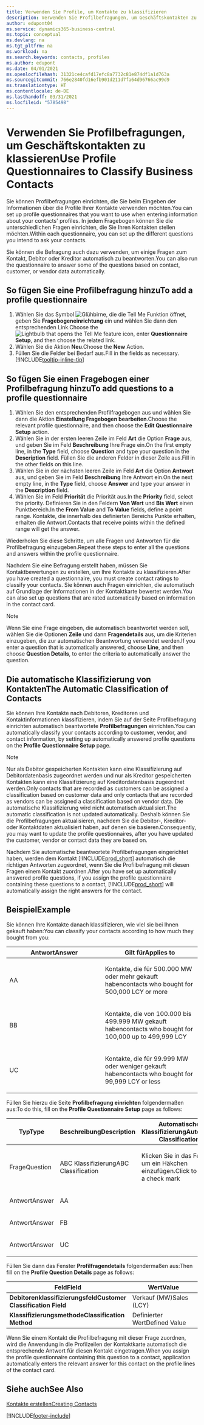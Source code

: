 ```yaml
---
title: Verwenden Sie Profile, um Kontakte zu klassifizieren
description: Verwenden Sie Profilbefragungen, um Geschäftskontakten zu klassieren
author: edupont04
ms.service: dynamics365-business-central
ms.topic: conceptual
ms.devlang: na
ms.tgt_pltfrm: na
ms.workload: na
ms.search.keywords: contacts, profiles
ms.author: edupont
ms.date: 04/01/2021
ms.openlocfilehash: 31321ce4cafd17efc8a7732c81e874df1a1d763a
ms.sourcegitcommit: 766e2840fd16efb901d211d7fa64d96766ac99d9
ms.translationtype: HT
ms.contentlocale: de-DE
ms.lasthandoff: 03/31/2021
ms.locfileid: "5785498"
---
```

# <a name="use-profile-questionnaires-to-classify-business-contacts"></a><span data-ttu-id="f085e-103">Verwenden Sie Profilbefragungen, um Geschäftskontakten zu klassieren</span><span class="sxs-lookup"><span data-stu-id="f085e-103">Use Profile Questionnaires to Classify Business Contacts</span></span>
<span data-ttu-id="f085e-104">Sie können Profilbefragungen einrichten, die Sie beim Eingeben der Informationen über die Profile Ihrer Kontakte verwenden möchten.</span><span class="sxs-lookup"><span data-stu-id="f085e-104">You can set up profile questionnaires that you want to use when entering information about your contacts' profiles.</span></span> <span data-ttu-id="f085e-105">In jedem Fragebogen können Sie die unterschiedlichen Fragen einrichten, die Sie Ihren Kontakten stellen möchten.</span><span class="sxs-lookup"><span data-stu-id="f085e-105">Within each questionnaire, you can set up the different questions you intend to ask your contacts.</span></span>  

<span data-ttu-id="f085e-106">Sie können die Befragung auch dazu verwenden, um einige Fragen zum Kontakt, Debitor oder Kreditor automatisch zu beantworten.</span><span class="sxs-lookup"><span data-stu-id="f085e-106">You can also run the questionnaire to answer some of the questions based on contact, customer, or vendor data automatically.</span></span>  

## <a name="to-add-a-profile-questionnaire"></a><span data-ttu-id="f085e-107">So fügen Sie eine Profilbefragung hinzu</span><span class="sxs-lookup"><span data-stu-id="f085e-107">To add a profile questionnaire</span></span>
1.  <span data-ttu-id="f085e-108">Wählen Sie das Symbol ![Glühbirne, die die Tell Me Funktion öffnet](media/ui-search/search_small.png "Was möchten Sie tun?"), geben Sie **Fragebogeneinrichtung** ein und wählen Sie dann den entsprechenden Link.</span><span class="sxs-lookup"><span data-stu-id="f085e-108">Choose the ![Lightbulb that opens the Tell Me feature](media/ui-search/search_small.png "Tell me what you want to do") icon, enter **Questionnaire Setup**, and then choose the related link.</span></span>  
2.  <span data-ttu-id="f085e-109">Wählen Sie die Aktion **Neu**.</span><span class="sxs-lookup"><span data-stu-id="f085e-109">Choose the **New** Action.</span></span>  
3.  <span data-ttu-id="f085e-110">Füllen Sie die Felder bei Bedarf aus.</span><span class="sxs-lookup"><span data-stu-id="f085e-110">Fill in the fields as necessary.</span></span> [!INCLUDE[tooltip-inline-tip](includes/tooltip-inline-tip_md.md)]  

## <a name="to-add-questions-to-a-profile-questionnaire"></a><span data-ttu-id="f085e-111">So fügen Sie einen Fragebogen einer Profilbefragung hinzu</span><span class="sxs-lookup"><span data-stu-id="f085e-111">To add questions to a profile questionnaire</span></span>
1.  <span data-ttu-id="f085e-112">Wählen Sie den entsprechenden Profilfragebogen aus und wählen Sie dann die Aktion **Einstellung Fragebogen bearbeiten**.</span><span class="sxs-lookup"><span data-stu-id="f085e-112">Choose the relevant profile questionnaire, and then choose the **Edit Questionnaire Setup** action.</span></span>  
2.  <span data-ttu-id="f085e-113">Wählen Sie in der ersten leeren Zeile im Feld **Art** die Option **Frage** aus, und geben Sie im Feld **Beschreibung** Ihre Frage ein.</span><span class="sxs-lookup"><span data-stu-id="f085e-113">On the first empty line, in the **Type** field, choose **Question** and type your question in the **Description** field.</span></span> <span data-ttu-id="f085e-114">Füllen Sie die anderen Felder in dieser Zeile aus.</span><span class="sxs-lookup"><span data-stu-id="f085e-114">Fill in the other fields on this line.</span></span>  
3.  <span data-ttu-id="f085e-115">Wählen Sie in der nächsten leeren Zeile im Feld **Art** die Option **Antwort** aus, und geben Sie im Feld **Beschreibung** Ihre Antwort ein.</span><span class="sxs-lookup"><span data-stu-id="f085e-115">On the next empty line, in the **Type** field, choose **Answer** and type your answer in the **Description** field.</span></span>  
4.  <span data-ttu-id="f085e-116">Wählen Sie im Feld **Priorität** die Priorität aus.</span><span class="sxs-lookup"><span data-stu-id="f085e-116">In the **Priority** field, select the priority.</span></span> <span data-ttu-id="f085e-117">Definieren Sie in den Feldern **Von Wert** und **Bis Wert** einen Punktbereich.</span><span class="sxs-lookup"><span data-stu-id="f085e-117">In the **From Value** and **To Value** fields, define a point range.</span></span> <span data-ttu-id="f085e-118">Kontakte, die innerhalb des definierten Bereichs Punkte erhalten, erhalten die Antwort.</span><span class="sxs-lookup"><span data-stu-id="f085e-118">Contacts that receive points within the defined range will get the answer.</span></span>  

<span data-ttu-id="f085e-119">Wiederholen Sie diese Schritte, um alle Fragen und Antworten für die Profilbefragung einzugeben.</span><span class="sxs-lookup"><span data-stu-id="f085e-119">Repeat these steps to enter all the questions and answers within the profile questionnaire.</span></span>

<span data-ttu-id="f085e-120">Nachdem Sie eine Befragung erstellt haben, müssen Sie Kontaktbewertungen zu erstellen, um Ihre Kontakte zu klassifizieren.</span><span class="sxs-lookup"><span data-stu-id="f085e-120">After you have created a questionnaire, you must create contact ratings to classify your contacts.</span></span> <span data-ttu-id="f085e-121">Sie können auch Fragen einrichten, die automatisch auf Grundlage der Informationen in der Kontaktkarte bewertet werden.</span><span class="sxs-lookup"><span data-stu-id="f085e-121">You can also set up questions that are rated automatically based on information in the contact card.</span></span>  

> [!NOTE]
> <span data-ttu-id="f085e-122">Wenn Sie eine Frage eingeben, die automatisch beantwortet werden soll, wählen Sie die Optionen <STRONG>Zeile</STRONG> und dann <STRONG>Fragendetails</STRONG> aus, um die Kriterien einzugeben, die zur automatischen Beantwortung verwendet werden.</span><span class="sxs-lookup"><span data-stu-id="f085e-122">If you enter a question that is automatically answered, choose <STRONG>Line</STRONG>, and then choose <STRONG>Question Details</STRONG>, to enter the criteria to automatically answer the question.</span></span>

## <a name="the-automatic-classification-of-contacts"></a><span data-ttu-id="f085e-123">Die automatische Klassifizierung von Kontakten</span><span class="sxs-lookup"><span data-stu-id="f085e-123">The Automatic Classification of Contacts</span></span>
<span data-ttu-id="f085e-124">Sie können Ihre Kontakte nach Debitoren, Kreditoren und Kontaktinformationen klassifizieren, indem Sie auf der Seite Profilbefragung einrichten automatisch beantwortete **Profilbefragungen** einrichten.</span><span class="sxs-lookup"><span data-stu-id="f085e-124">You can automatically classify your contacts according to customer, vendor, and contact information, by setting up automatically answered profile questions on the **Profile Questionnaire Setup** page.</span></span>  

> [!NOTE]
> <span data-ttu-id="f085e-125">Nur als Debitor gespeicherten Kontakten kann eine Klassifizierung auf Debitordatenbasis zugeordnet werden und nur als Kreditor gespeicherten Kontakten kann eine Klassifizierung auf Kreditordatenbasis zugeordnet werden.</span><span class="sxs-lookup"><span data-stu-id="f085e-125">Only contacts that are recorded as customers can be assigned a classification based on customer data and only contacts that are recorded as vendors can be assigned a classification based on vendor data.</span></span> <span data-ttu-id="f085e-126">Die automatische Klassifizierung wird nicht automatisch aktualisiert.</span><span class="sxs-lookup"><span data-stu-id="f085e-126">The automatic classification is not updated automatically.</span></span> <span data-ttu-id="f085e-127">Deshalb können Sie die Profilbefragungen aktualisieren, nachdem Sie die Debitor-, Kreditor- oder Kontaktdaten aktualisiert haben, auf denen sie basieren.</span><span class="sxs-lookup"><span data-stu-id="f085e-127">Consequently, you may want to update the profile questionnaires, after you have updated the customer, vendor or contact data they are based on.</span></span>  

<span data-ttu-id="f085e-128">Nachdem Sie automatische beantwortete Profilbefragungen eingerichtet haben, werden dem Kontakt [!INCLUDE[prod_short](includes/prod_short.md)] automatisch die richtigen Antworten zugeordnet, wenn Sie die Profilbefragung mit diesen Fragen einem Kontakt zuordnen.</span><span class="sxs-lookup"><span data-stu-id="f085e-128">After you have set up automatically answered profile questions, if you assign the profile questionnaire containing these questions to a contact, [!INCLUDE[prod_short](includes/prod_short.md)] will automatically assign the right answers for the contact.</span></span>  

## <a name="example"></a><span data-ttu-id="f085e-129">Beispiel</span><span class="sxs-lookup"><span data-stu-id="f085e-129">Example</span></span>
<span data-ttu-id="f085e-130">Sie können Ihre Kontakte danach klassifizieren, wie viel sie bei Ihnen gekauft haben:</span><span class="sxs-lookup"><span data-stu-id="f085e-130">You can classify your contacts according to how much they bought from you:</span></span>

<table>
<colgroup>
<col style="width: 50%" />
<col style="width: 50%" />
</colgroup>
<thead>
<tr class="header">
<th><span data-ttu-id="f085e-131"><strong>Antwort</strong></span><span class="sxs-lookup"><span data-stu-id="f085e-131"><strong>Answer</strong></span></span></th>
<th><span data-ttu-id="f085e-132"><strong>Gilt für</strong></span><span class="sxs-lookup"><span data-stu-id="f085e-132"><strong>Applies to</strong></span></span></th>
</tr>
</thead>
<tbody>
<tr class="odd">
<td><p><span data-ttu-id="f085e-133">A</span><span class="sxs-lookup"><span data-stu-id="f085e-133">A</span></span></p></td>
<td><p><span data-ttu-id="f085e-134">Kontakte, die für 500.000 MW oder mehr gekauft haben</span><span class="sxs-lookup"><span data-stu-id="f085e-134">contacts who bought for 500,000 LCY or more</span></span></p></td>
</tr>
<tr class="even">
<td><p><span data-ttu-id="f085e-135">B</span><span class="sxs-lookup"><span data-stu-id="f085e-135">B</span></span></p></td>
<td><p><span data-ttu-id="f085e-136">Kontakte, die von 100.000 bis 499.999 MW gekauft haben</span><span class="sxs-lookup"><span data-stu-id="f085e-136">contacts who bought for 100,000 up to 499,999 LCY</span></span></p></td>
</tr>
<tr class="odd">
<td><p><span data-ttu-id="f085e-137">U</span><span class="sxs-lookup"><span data-stu-id="f085e-137">C</span></span></p></td>
<td><p><span data-ttu-id="f085e-138">Kontakte, die für 99.999 MW oder weniger gekauft haben</span><span class="sxs-lookup"><span data-stu-id="f085e-138">contacts who bought for 99,999 LCY or less</span></span></p></td>
</tr>
</tbody>
</table>

<span data-ttu-id="f085e-139">Füllen Sie hierzu die Seite **Profilbefragung einrichten** folgendermaßen aus:</span><span class="sxs-lookup"><span data-stu-id="f085e-139">To do this, fill on the **Profile Questionnaire Setup** page as follows:</span></span>


<table>
<colgroup>
<col style="width: 20%" />
<col style="width: 20%" />
<col style="width: 20%" />
<col style="width: 20%" />
<col style="width: 20%" />
</colgroup>
<thead>
<tr class="header">
<th><span data-ttu-id="f085e-140"><strong>Typ</strong></span><span class="sxs-lookup"><span data-stu-id="f085e-140"><strong>Type</strong></span></span></th>
<th><span data-ttu-id="f085e-141"><strong>Beschreibung</strong></span><span class="sxs-lookup"><span data-stu-id="f085e-141"><strong>Description</strong></span></span></th>
<th><span data-ttu-id="f085e-142"><strong>Automatische Klassifizierung</strong></span><span class="sxs-lookup"><span data-stu-id="f085e-142"><strong>Automatic Classification</strong></span></span></th>
<th><span data-ttu-id="f085e-143"><strong>Von Wert</strong></span><span class="sxs-lookup"><span data-stu-id="f085e-143"><strong>From Value</strong></span></span></th>
<th><span data-ttu-id="f085e-144"><strong>Bis Wert</strong></span><span class="sxs-lookup"><span data-stu-id="f085e-144"><strong>To Value</strong></span></span></th>
</tr>
</thead>
<tbody>
<tr class="odd">
<td><p><span data-ttu-id="f085e-145">Frage</span><span class="sxs-lookup"><span data-stu-id="f085e-145">Question</span></span></p></td>
<td><p><span data-ttu-id="f085e-146">ABC Klassifizierung</span><span class="sxs-lookup"><span data-stu-id="f085e-146">ABC Classification</span></span></p></td>
<td><p><span data-ttu-id="f085e-147">Klicken Sie in das Feld, um ein Häkchen einzufügen.</span><span class="sxs-lookup"><span data-stu-id="f085e-147">Click to insert a check mark</span></span></p></td>
<td><p> </p></td>
<td><p> </p></td>
</tr>
<tr class="even">
<td><p><span data-ttu-id="f085e-148">Antwort</span><span class="sxs-lookup"><span data-stu-id="f085e-148">Answer</span></span></p></td>
<td><p><span data-ttu-id="f085e-149">A</span><span class="sxs-lookup"><span data-stu-id="f085e-149">A</span></span></p></td>
<td><p> </p></td>
<td><p><span data-ttu-id="f085e-150">500.000</span><span class="sxs-lookup"><span data-stu-id="f085e-150">500,000</span></span></p></td>
<td><p> </p></td>
</tr>
<tr class="odd">
<td><p><span data-ttu-id="f085e-151">Antwort</span><span class="sxs-lookup"><span data-stu-id="f085e-151">Answer</span></span></p></td>
<td><p><span data-ttu-id="f085e-152">F</span><span class="sxs-lookup"><span data-stu-id="f085e-152">B</span></span></p></td>
<td><p> </p></td>
<td><p><span data-ttu-id="f085e-153">100,000</span><span class="sxs-lookup"><span data-stu-id="f085e-153">100,000</span></span></p></td>
<td><p><span data-ttu-id="f085e-154">499,999</span><span class="sxs-lookup"><span data-stu-id="f085e-154">499,999</span></span></p></td>
</tr>
<tr class="even">
<td><p><span data-ttu-id="f085e-155">Antwort</span><span class="sxs-lookup"><span data-stu-id="f085e-155">Answer</span></span></p></td>
<td><p><span data-ttu-id="f085e-156">U</span><span class="sxs-lookup"><span data-stu-id="f085e-156">C</span></span></p></td>
<td><p> </p></td>
<td><p> </p></td>
<td><p><span data-ttu-id="f085e-157">99,999</span><span class="sxs-lookup"><span data-stu-id="f085e-157">99,999</span></span></p></td>
</tr>
</tbody>
</table>

<span data-ttu-id="f085e-158">Füllen Sie dann das Fenster **Profilfragendetails** folgendermaßen aus:</span><span class="sxs-lookup"><span data-stu-id="f085e-158">Then fill on the **Profile Question Details** page as follows:</span></span>
<table>
<colgroup>
<col style="width: 50%" />
<col style="width: 50%" />
</colgroup>
<thead>
<tr class="header">
<th><span data-ttu-id="f085e-159"><strong>Feld</strong></span><span class="sxs-lookup"><span data-stu-id="f085e-159"><strong>Field</strong></span></span></th>
<th><span data-ttu-id="f085e-160"><strong>Wert</strong></span><span class="sxs-lookup"><span data-stu-id="f085e-160"><strong>Value</strong></span></span></th>
</tr>
</thead>
<tbody>
<tr>
<td><span data-ttu-id="f085e-161"><strong>Debitorenklassifizierungsfeld</strong></span><span class="sxs-lookup"><span data-stu-id="f085e-161"><strong>Customer Classification Field</strong></span></span></td>
<td><span data-ttu-id="f085e-162"><emphasis>Verkauf (MW)</emphasis></span><span class="sxs-lookup"><span data-stu-id="f085e-162"><emphasis>Sales (LCY)</emphasis></span></span></td>
</tr>
<tr>
<td><span data-ttu-id="f085e-163"><strong>Klassifizierungsmethode</strong></span><span class="sxs-lookup"><span data-stu-id="f085e-163"><strong>Classification Method</strong></span></span></td>
<td><span data-ttu-id="f085e-164"><emphasis>Definierter Wert</emphasis></span><span class="sxs-lookup"><span data-stu-id="f085e-164"><emphasis>Defined Value</emphasis></span></span></td>
</tr>
</tbody>
</table>

<span data-ttu-id="f085e-165">Wenn Sie einem Kontakt die Profilbefragung mit dieser Frage zuordnen, wird die Anwendung in die Profilzeilen der Kontaktkarte automatisch die entsprechende Antwort für diesen Kontakt eingetragen.</span><span class="sxs-lookup"><span data-stu-id="f085e-165">When you assign the profile questionnaire containing this question to a contact, application automatically enters the relevant answer for this contact on the profile lines of the contact card.</span></span>

## <a name="see-also"></a><span data-ttu-id="f085e-166">Siehe auch</span><span class="sxs-lookup"><span data-stu-id="f085e-166">See Also</span></span>
[<span data-ttu-id="f085e-167">Kontakte erstellen</span><span class="sxs-lookup"><span data-stu-id="f085e-167">Creating Contacts</span></span>](marketing-create-contact-companies.md)  


[!INCLUDE[footer-include](includes/footer-banner.md)]